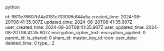 python 

id: 9811e76607b14a0181c703006df44a5a
created_time: 2024-08-20T08:41:35.907Z
updated_time: 2024-08-20T08:41:35.907Z
user_created_time: 2024-08-20T08:41:35.907Z
user_updated_time: 2024-08-20T08:41:35.907Z
encryption_cipher_text: 
encryption_applied: 0
parent_id: 
is_shared: 0
share_id: 
master_key_id: 
icon: 
user_data: 
deleted_time: 0
type_: 2